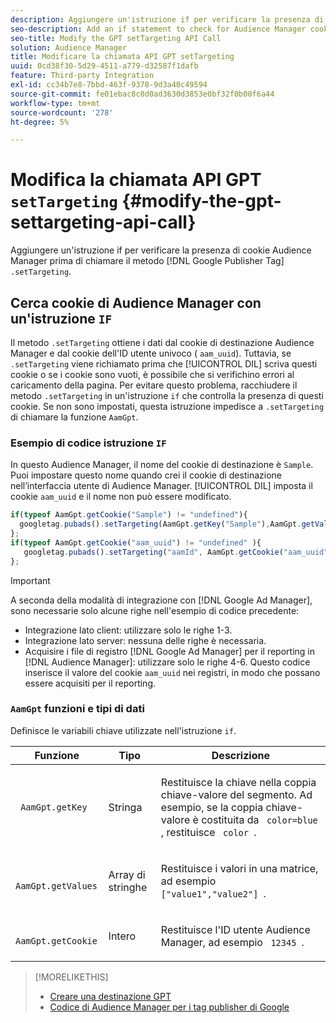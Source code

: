 ```yaml
---
description: Aggiungere un'istruzione if per verificare la presenza di cookie di Audience Manager prima di chiamare il metodo Google Publisher Tag .setTargeting.
seo-description: Add an if statement to check for Audience Manager cookies before calling the Google Publisher Tag .setTargeting method.
seo-title: Modify the GPT setTargeting API Call
solution: Audience Manager
title: Modificare la chiamata API GPT setTargeting
uuid: 0cd38f30-5d29-4511-a779-d32587f1dafb
feature: Third-party Integration
exl-id: cc34b7e8-7bbd-463f-9378-9d3a40c49594
source-git-commit: fe01ebac8c0d0ad3630d3853e0bf32f0b00f6a44
workflow-type: tm+mt
source-wordcount: '278'
ht-degree: 5%

---
```


# Modifica la chiamata API GPT `setTargeting` {#modify-the-gpt-settargeting-api-call}

Aggiungere un&#39;istruzione if per verificare la presenza di cookie Audience Manager prima di chiamare il metodo [!DNL Google Publisher Tag] `.setTargeting`.

## Cerca cookie di Audience Manager con un&#39;istruzione `IF`

Il metodo `.setTargeting` ottiene i dati dal cookie di destinazione Audience Manager e dal cookie dell&#39;ID utente univoco ( `aam_uuid`). Tuttavia, se `.setTargeting` viene richiamato prima che [!UICONTROL DIL] scriva questi cookie o se i cookie sono vuoti, è possibile che si verifichino errori al caricamento della pagina. Per evitare questo problema, racchiudere il metodo `.setTargeting` in un&#39;istruzione `if` che controlla la presenza di questi cookie. Se non sono impostati, questa istruzione impedisce a `.setTargeting` di chiamare la funzione `AamGpt`.

### Esempio di codice istruzione `IF`

In questo Audience Manager, il nome del cookie di destinazione è `Sample`. Puoi impostare questo nome quando crei il cookie di destinazione nell’interfaccia utente di Audience Manager. [!UICONTROL DIL] imposta il cookie `aam_uuid` e il nome non può essere modificato.

```js
if(typeof AamGpt.getCookie("Sample") != "undefined"){ 
  googletag.pubads().setTargeting(AamGpt.getKey("Sample"),AamGpt.getValues("Sample")); 
}; 
if(typeof AamGpt.getCookie("aam_uuid") != "undefined" ){ 
   googletag.pubads().setTargeting("aamId", AamGpt.getCookie("aam_uuid")); 
};
```

>[!IMPORTANT]
>
>A seconda della modalità di integrazione con [!DNL Google Ad Manager], sono necessarie solo alcune righe nell&#39;esempio di codice precedente:
>
>* Integrazione lato client: utilizzare solo le righe 1-3.
>* Integrazione lato server: nessuna delle righe è necessaria.
>* Acquisire i file di registro [!DNL Google Ad Manager] per il reporting in [!DNL Audience Manager]: utilizzare solo le righe 4-6. Questo codice inserisce il valore del cookie `aam_uuid` nei registri, in modo che possano essere acquisiti per il reporting.

### `AamGpt` funzioni e tipi di dati

Definisce le variabili chiave utilizzate nell&#39;istruzione `if`.

<table id="table_881391C9BDDF4FACAFC37A47B14B31A1"> 
 <thead> 
  <tr> 
   <th colname="col1" class="entry"> Funzione </th> 
   <th colname="col2" class="entry"> Tipo </th> 
   <th colname="col3" class="entry"> Descrizione </th> 
  </tr> 
 </thead>
 <tbody> 
  <tr> 
   <td colname="col1"> <p> <code> AamGpt.getKey </code> </p> </td> 
   <td colname="col2"> <p>Stringa </p> </td> 
   <td colname="col3"> <p>Restituisce la chiave nella coppia chiave-valore del segmento. Ad esempio, se la coppia chiave-valore è costituita da <code> color=blue </code>, restituisce <code> color </code>. </p> </td> 
  </tr> 
  <tr> 
   <td colname="col1"> <p> <code> AamGpt.getValues </code> </p> </td> 
   <td colname="col2"> <p>Array di stringhe </p> </td> 
   <td colname="col3"> <p>Restituisce i valori in una matrice, ad esempio <code> ["value1","value2"] </code>. </p> </td> 
  </tr> 
  <tr> 
   <td colname="col1"> <p> <code> AamGpt.getCookie </code> </p> </td> 
   <td colname="col2"> <p>Intero </p> </td> 
   <td colname="col3"> <p>Restituisce l'ID utente Audience Manager, ad esempio <code> 12345 </code>. </p> </td> 
  </tr>
 </tbody>
</table>

>[!MORELIKETHIS]
>
>* [Creare una destinazione GPT](../../integration/gpt-aam-destination/gpt-aam-create-destination.md)
>* [Codice di Audience Manager per i tag publisher di Google](../../integration/gpt-aam-destination/gpt-aam-aamgpt-code.md)
